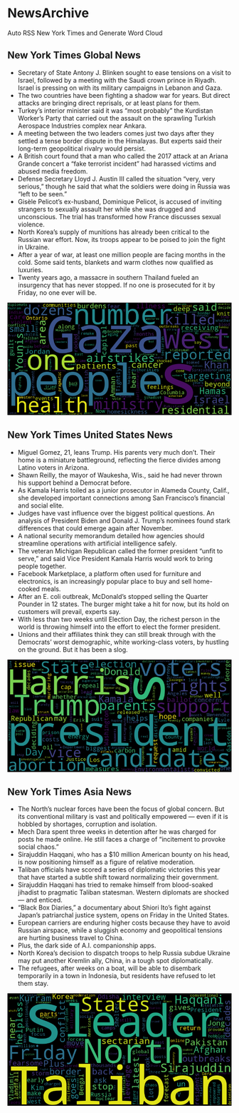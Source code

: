 # NewsArchive
Auto RSS New York Times and Generate Word Cloud

## New York Times Global News
* Secretary of State Antony J. Blinken sought to ease tensions on a visit to Israel, followed by a meeting with the Saudi crown prince in Riyadh. Israel is pressing on with its military campaigns in Lebanon and Gaza.
* The two countries have been fighting a shadow war for years. But direct attacks are bringing direct reprisals, or at least plans for them.
* Turkey’s interior minister said it was “most probably” the Kurdistan Worker’s Party that carried out the assault on the sprawling Turkish Aerospace Industries complex near Ankara.
* A meeting between the two leaders comes just two days after they settled a tense border dispute in the Himalayas. But experts said their long-term geopolitical rivalry would persist.
* A British court found that a man who called the 2017 attack at an Ariana Grande concert a “fake terrorist incident” had harassed victims and abused media freedom.
* Defense Secretary Lloyd J. Austin III called the situation “very, very serious,” though he said that what the soldiers were doing in Russia was “left to be seen.”
* Gisèle Pelicot’s ex-husband, Dominique Pelicot, is accused of inviting strangers to sexually assault her while she was drugged and unconscious. The trial has transformed how France discusses sexual violence.
* North Korea’s supply of munitions has already been critical to the Russian war effort. Now, its troops appear to be poised to join the fight in Ukraine.
* After a year of war, at least one million people are facing months in the cold. Some said tents, blankets and warm clothes now qualified as luxuries.
* Twenty years ago, a massacre in southern Thailand fueled an insurgency that has never stopped. If no one is prosecuted for it by Friday, no one ever will be.

![Global](./global.png)
## New York Times United States News
* Miguel Gomez, 21, leans Trump. His parents very much don’t. Their home is a miniature battleground, reflecting the fierce divides among Latino voters in Arizona.
* Shawn Reilly, the mayor of Waukesha, Wis., said he had never thrown his support behind a Democrat before.
* As Kamala Harris toiled as a junior prosecutor in Alameda County, Calif., she developed important connections among San Francisco’s financial and social elite.
* Judges have vast influence over the biggest political questions. An analysis of President Biden and Donald J. Trump’s nominees found stark differences that could emerge again after November.
* A national security memorandum detailed how agencies should streamline operations with artificial intelligence safely.
* The veteran Michigan Republican called the former president “unfit to serve,” and said Vice President Kamala Harris would work to bring people together.
* Facebook Marketplace, a platform often used for furniture and electronics, is an increasingly popular place to buy and sell home-cooked meals.
* After an E. coli outbreak, McDonald’s stopped selling the Quarter Pounder in 12 states. The burger might take a hit for now, but its hold on customers will prevail, experts say.
* With less than two weeks until Election Day, the richest person in the world is throwing himself into the effort to elect the former president.
* Unions and their affiliates think they can still break through with the Democrats’ worst demographic, white working-class voters, by hustling on the ground. But it has been a slog.

![US](./usnews.png)
## New York Times Asia News
* The North’s nuclear forces have been the focus of global concern. But its conventional military is vast and politically empowered — even if it is hobbled by shortages, corruption and isolation.
* Mech Dara spent three weeks in detention after he was charged for posts he made online. He still faces a charge of “incitement to provoke social chaos.”
* Sirajuddin Haqqani, who has a $10 million American bounty on his head, is now positioning himself as a figure of relative moderation.
* Taliban officials have scored a series of diplomatic victories this year that have started a subtle shift toward normalizing their government.
* Sirajuddin Haqqani has tried to remake himself from blood-soaked jihadist to pragmatic Taliban statesman. Western diplomats are shocked — and enticed.
* “Black Box Diaries,” a documentary about Shiori Ito’s fight against Japan’s patriarchal justice system, opens on Friday in the United States.
* European carriers are enduring higher costs because they have to avoid Russian airspace, while a sluggish economy and geopolitical tensions are hurting business travel to China.
* Plus, the dark side of A.I. companionship apps.
* North Korea’s decision to dispatch troops to help Russia subdue Ukraine may put another Kremlin ally, China, in a tough spot diplomatically.
* The refugees, after weeks on a boat, will be able to disembark temporarily in a town in Indonesia, but residents have refused to let them stay.

![Asian](./asian.png)
